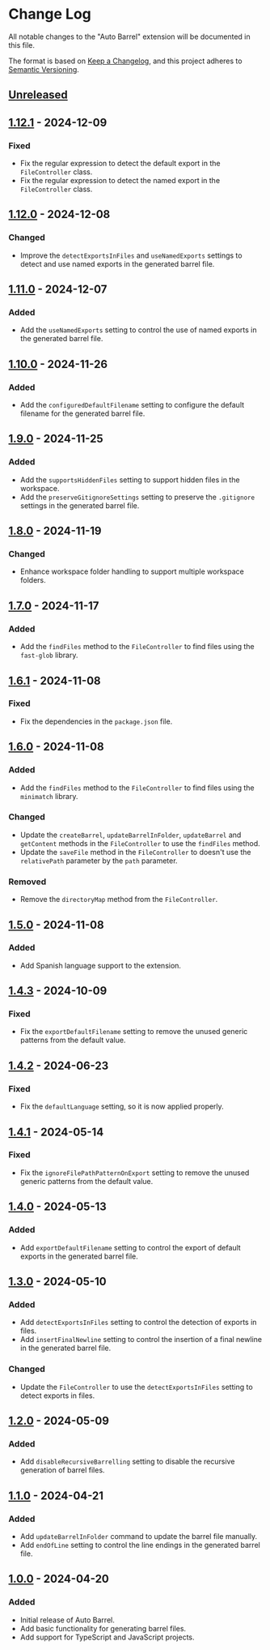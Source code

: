 # Change Log

All notable changes to the "Auto Barrel" extension will be documented in this file.

The format is based on [Keep a Changelog](https://keepachangelog.com/en/1.0.0/),
and this project adheres to [Semantic Versioning](https://semver.org/spec/v2.0.0.html).

## [Unreleased]

## [1.12.1] - 2024-12-09

### Fixed

- Fix the regular expression to detect the default export in the `FileController` class.
- Fix the regular expression to detect the named export in the `FileController` class.

## [1.12.0] - 2024-12-08

### Changed

- Improve the `detectExportsInFiles` and `useNamedExports` settings to detect and use named exports in the generated barrel file.

## [1.11.0] - 2024-12-07

### Added

- Add the `useNamedExports` setting to control the use of named exports in the generated barrel file.

## [1.10.0] - 2024-11-26

### Added

- Add the `configuredDefaultFilename` setting to configure the default filename for the generated barrel file.

## [1.9.0] - 2024-11-25

### Added

- Add the `supportsHiddenFiles` setting to support hidden files in the workspace.
- Add the `preserveGitignoreSettings` setting to preserve the `.gitignore` settings in the generated barrel file.

## [1.8.0] - 2024-11-19

### Changed

- Enhance workspace folder handling to support multiple workspace folders.

## [1.7.0] - 2024-11-17

### Added

- Add the `findFiles` method to the `FileController` to find files using the `fast-glob` library.

## [1.6.1] - 2024-11-08

### Fixed

- Fix the dependencies in the `package.json` file.

## [1.6.0] - 2024-11-08

### Added

- Add the `findFiles` method to the `FileController` to find files using the `minimatch` library.

### Changed

- Update the `createBarrel`, `updateBarrelInFolder`, `updateBarrel` and `getContent` methods in the `FileController` to use the `findFiles` method.
- Update the `saveFile` method in the `FileController` to doesn't use the `relativePath` parameter by the `path` parameter.

### Removed

- Remove the `directoryMap` method from the `FileController`.

## [1.5.0] - 2024-11-08

### Added

- Add Spanish language support to the extension.

## [1.4.3] - 2024-10-09

### Fixed

- Fix the `exportDefaultFilename` setting to remove the unused generic patterns from the default value.

## [1.4.2] - 2024-06-23

### Fixed

- Fix the `defaultLanguage` setting, so it is now applied properly.

## [1.4.1] - 2024-05-14

### Fixed

- Fix the `ignoreFilePathPatternOnExport` setting to remove the unused generic patterns from the default value.

## [1.4.0] - 2024-05-13

### Added

- Add `exportDefaultFilename` setting to control the export of default exports in the generated barrel file.

## [1.3.0] - 2024-05-10

### Added

- Add `detectExportsInFiles` setting to control the detection of exports in files.
- Add `insertFinalNewline` setting to control the insertion of a final newline in the generated barrel file.

### Changed

- Update the `FileController` to use the `detectExportsInFiles` setting to detect exports in files.

## [1.2.0] - 2024-05-09

### Added

- Add `disableRecursiveBarrelling` setting to disable the recursive generation of barrel files.

## [1.1.0] - 2024-04-21

### Added

- Add `updateBarrelInFolder` command to update the barrel file manually.
- Add `endOfLine` setting to control the line endings in the generated barrel file.

## [1.0.0] - 2024-04-20

### Added

- Initial release of Auto Barrel.
- Add basic functionality for generating barrel files.
- Add support for TypeScript and JavaScript projects.

[Unreleased]: https://github.com/ManuelGil/vscode-auto-barrel/compare/v1.12.1...HEAD
[1.12.1]: https://github.com/ManuelGil/vscode-auto-barrel/compare/v1.12.0...v1.12.1
[1.12.0]: https://github.com/ManuelGil/vscode-auto-barrel/compare/v1.11.0...v1.12.0
[1.11.0]: https://github.com/ManuelGil/vscode-auto-barrel/compare/v1.10.0...v1.11.0
[1.10.0]: https://github.com/ManuelGil/vscode-auto-barrel/compare/v1.9.0...v1.10.0
[1.9.0]: https://github.com/ManuelGil/vscode-auto-barrel/compare/v1.8.0...v1.9.0
[1.8.0]: https://github.com/ManuelGil/vscode-auto-barrel/compare/v1.7.0...v1.8.0
[1.7.0]: https://github.com/ManuelGil/vscode-auto-barrel/compare/v1.6.1...v1.7.0
[1.6.1]: https://github.com/ManuelGil/vscode-auto-barrel/compare/v1.6.0...v1.6.1
[1.6.0]: https://github.com/ManuelGil/vscode-auto-barrel/compare/v1.5.0...v1.6.0
[1.5.0]: https://github.com/ManuelGil/vscode-auto-barrel/compare/v1.4.3...v1.5.0
[1.4.3]: https://github.com/ManuelGil/vscode-auto-barrel/compare/v1.4.2...v1.4.3
[1.4.2]: https://github.com/ManuelGil/vscode-auto-barrel/compare/v1.4.1...v1.4.2
[1.4.1]: https://github.com/ManuelGil/vscode-auto-barrel/compare/v1.4.0...v1.4.1
[1.4.0]: https://github.com/ManuelGil/vscode-auto-barrel/compare/v1.3.0...v1.4.0
[1.3.0]: https://github.com/ManuelGil/vscode-auto-barrel/compare/v1.2.0...v1.3.0
[1.2.0]: https://github.com/ManuelGil/vscode-auto-barrel/compare/v1.1.0...v1.2.0
[1.1.0]: https://github.com/ManuelGil/vscode-auto-barrel/compare/v1.0.0...v1.1.0
[1.0.0]: https://github.com/ManuelGil/vscode-auto-barrel/releases/tag/v1.0.0
